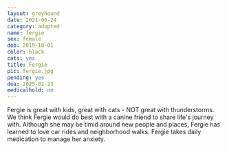 ```yaml
---
layout: greyhound
date: 2021-06-24
category: adopted
name: fergie
sex: female
dob: 2019-10-01
color: black
cats: yes
title: Fergie
pic: fergie.jpg
pending: yes
doa: 2025-02-23
medicalhold: no
---
```


Fergie is great with kids, great with cats - NOT great with thunderstorms. We think Fergie would do best with a canine friend to share life's journey with. Although she may be timid around new people and places, Fergie has learned to love car rides and neighborhood walks. Fergie takes daily medication to manage her anxiety. 
